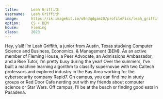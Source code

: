 ```yaml
---
title:      Leah Griffith
username:   Leah Griffith
image:      https://ik.imagekit.io/u9ndqdgam20/profilePics/leah_griffith.jpg
option:     CS + BEM
house:      Fleming
class:      2023
---
```


Hey, y’all! I’m Leah Griffith, a junior from Austin, Texas studying Computer Science and Business, Economics, & Management (BEM). As an active member of Fleming House, a Peer Advocate, an Admissions Ambassador, and a Rise Tutor, I’m pretty busy during the year! Over the summers, I’ve built a machine learning algorithm to classify supernovae with two Caltech professors and explored industry in the Bay Area working for the cybersecurity company Rapid7. On campus, you can find me in study groups or Red Door Cafe nerding out with my friends about computer science or Star Wars. Off campus, I’ll be at the beach or finding good eats in Pasadena.